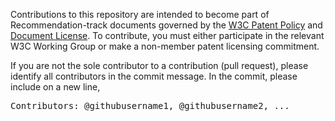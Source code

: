 Contributions to this repository are intended to become part of Recommendation-track documents governed by the
[W3C Patent Policy](http://www.w3.org/Consortium/Patent-Policy-20040205/) and
[Document License](http://www.w3.org/Consortium/Legal/copyright-documents). To contribute, you must either participate
in the relevant W3C Working Group or make a non-member patent licensing commitment.

If you are not the sole contributor to a contribution (pull request), please identify all contributors in the 
commit message. In the commit, please include on a new line,
<pre>Contributors: @githubusername1, @githubusername2, ...</pre>
